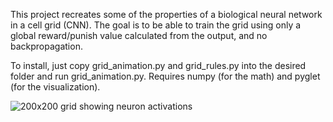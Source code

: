 This project recreates some of the properties of a biological neural network in a cell grid (CNN). The goal is to be able to train the grid using only a global reward/punish value calculated from the output, and no backpropagation.

To install, just copy grid_animation.py and grid_rules.py into the desired folder and run grid_animation.py. Requires numpy (for the math) and pyglet (for the visualization).

![200x200 grid showing neuron activations](/screenshot.bjpg)